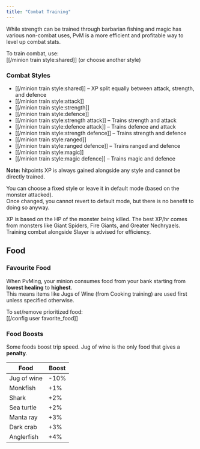 ```yaml
---
title: "Combat Training"
---
```


While strength can be trained through barbarian fishing and magic has various non-combat uses, PvM is a more efficient and profitable way to level up combat stats.

To train combat, use:  
[[/minion train style\:shared]] (or choose another style)

### Combat Styles

- [[/minion train style\:shared]] – XP split equally between attack, strength, and defence
- [[/minion train style\:attack]]
- [[/minion train style\:strength]]
- [[/minion train style\:defence]]
- [[/minion train style\:strength attack]] – Trains strength and attack
- [[/minion train style\:defence attack]] – Trains defence and attack
- [[/minion train style\:strength defence]] – Trains strength and defence
- [[/minion train style\:ranged]]
- [[/minion train style\:ranged defence]] – Trains ranged and defence
- [[/minion train style\:magic]]
- [[/minion train style\:magic defence]] – Trains magic and defence

**Note:** hitpoints XP is always gained alongside any style and cannot be directly trained.

You can choose a fixed style or leave it in default mode (based on the monster attacked).  
Once changed, you cannot revert to default mode, but there is no benefit to doing so anyway.

XP is based on the HP of the monster being killed. The best XP/hr comes from monsters like Giant Spiders, Fire Giants, and Greater Nechryaels.  
Training combat alongside Slayer is advised for efficiency.

## Food

### Favourite Food

When PvMing, your minion consumes food from your bank starting from **lowest healing** to **highest**.  
This means items like Jugs of Wine (from Cooking training) are used first unless specified otherwise.

To set/remove prioritized food:  
[[/config user favorite_food]]

### Food Boosts

Some foods boost trip speed. Jug of wine is the only food that gives a **penalty**.

| Food        | Boost |
| ----------- | ----- |
| Jug of wine | -10%  |
| Monkfish    | +1%   |
| Shark       | +2%   |
| Sea turtle  | +2%   |
| Manta ray   | +3%   |
| Dark crab   | +3%   |
| Anglerfish  | +4%   |
